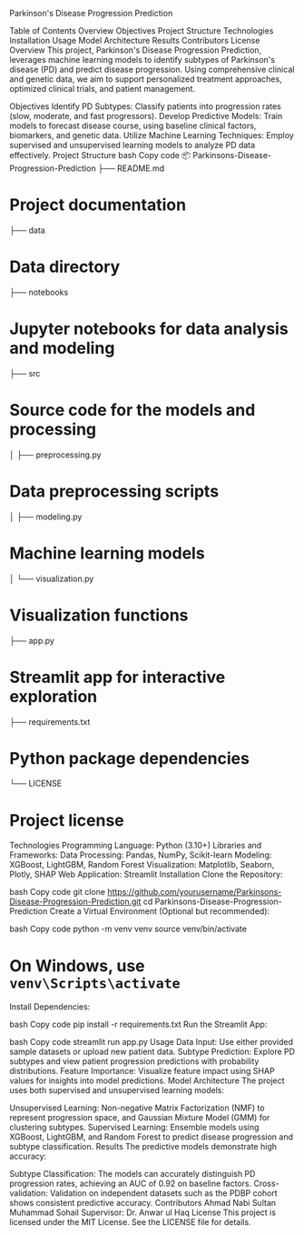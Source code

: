Parkinson's Disease Progression Prediction


Table of Contents
Overview
Objectives
Project
Structure
Technologies
Installation
Usage
Model
Architecture
Results
Contributors
License
Overview
This project, Parkinson's Disease Progression Prediction, leverages machine learning models to identify subtypes of Parkinson's disease (PD) and predict disease progression. Using comprehensive clinical and genetic data, we aim to support personalized treatment approaches, optimized clinical trials, and patient management.

Objectives
Identify PD Subtypes: Classify patients into progression rates (slow, moderate, and fast progressors).
Develop Predictive Models: Train models to forecast disease course, using baseline clinical factors, biomarkers, and genetic data.
Utilize Machine Learning Techniques: Employ supervised and unsupervised learning models to analyze PD data effectively.
Project Structure
bash
Copy code
📦 Parkinsons-Disease-Progression-Prediction
├── README.md                     
# Project documentation

├── data                           
# Data directory

├── notebooks                      
# Jupyter notebooks for data analysis and modeling

├── src                            
# Source code for the models and processing

│   ├── preprocessing.py           
# Data preprocessing scripts

│   ├── modeling.py                
# Machine learning models

│   └── visualization.py           
# Visualization functions

├── app.py                         
# Streamlit app for interactive exploration

├── requirements.txt               
# Python package dependencies

└── LICENSE                        
# Project license

Technologies
Programming Language: Python (3.10+)
Libraries and Frameworks:
Data Processing: Pandas, NumPy, Scikit-learn
Modeling: XGBoost, LightGBM, Random Forest
Visualization: Matplotlib, Seaborn, Plotly, SHAP
Web Application: Streamlit
Installation
Clone the Repository:

bash
Copy code
git 
clone
 https://github.com/yourusername/Parkinsons-Disease-Progression-Prediction.git
cd
 Parkinsons-Disease-Progression-Prediction
Create a Virtual Environment (Optional but recommended):

bash
Copy code
python -m venv venv
source
 venv/bin/activate  
# On Windows, use `venv\Scripts\activate`

Install Dependencies:

bash
Copy code
pip install -r requirements.txt
Run the Streamlit App:

bash
Copy code
streamlit run app.py
Usage
Data Input: Use either provided sample datasets or upload new patient data.
Subtype Prediction: Explore PD subtypes and view patient progression predictions with probability distributions.
Feature Importance: Visualize feature impact using SHAP values for insights into model predictions.
Model Architecture
The project uses both supervised and unsupervised learning models:

Unsupervised Learning: Non-negative Matrix Factorization (NMF) to represent progression space, and Gaussian Mixture Model (GMM) for clustering subtypes.
Supervised Learning: Ensemble models using XGBoost, LightGBM, and Random Forest to predict disease progression and subtype classification.
Results
The predictive models demonstrate high accuracy:

Subtype Classification: The models can accurately distinguish PD progression rates, achieving an AUC of 0.92 on baseline factors.
Cross-validation: Validation on independent datasets such as the PDBP cohort shows consistent predictive accuracy.
Contributors
Ahmad Nabi Sultan
Muhammad Sohail
Supervisor: Dr. Anwar ul Haq
License
This project is licensed under the MIT License. See the
LICENSE
file for details.
